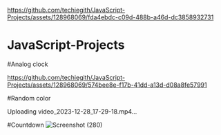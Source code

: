 
https://github.com/techiegith/JavaScript-Projects/assets/128968069/fda4ebdc-c09d-488b-a46d-dc3858932731
# JavaScript-Projects

#Analog clock



https://github.com/techiegith/JavaScript-Projects/assets/128968069/574bee8e-f17b-41dd-a13d-d08a8fe57991

#Random color

Uploading video_2023-12-28_17-29-18.mp4…



#Countdown 
![Screenshot (280)](https://github.com/techiegith/JavaScript-Projects/assets/128968069/8ff2daae-72c9-4cb7-b9ab-31dd99658b5c)

